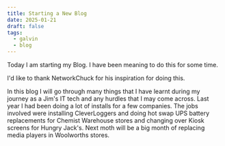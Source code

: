 ```yaml
---
title: Starting a New Blog
date: 2025-01-21
draft: false
tags:
  - galvin
  - blog
---
```

Today I am starting my Blog. I have been meaning to do this for some time.

I'd like to thank NetworkChuck for his inspiration for doing this.

In this blog I will go through many things that I have learnt during my journey as a Jim's IT tech and any hurdles that I may come across. Last year I had been doing a lot of installs for a few companies. The jobs involved were installing CleverLoggers and doing hot swap UPS battery replacements for Chemist Warehouse stores and changing over Kiosk screens for Hungry Jack's. Next moth will be a big month of replacing media players in Woolworths stores. 


